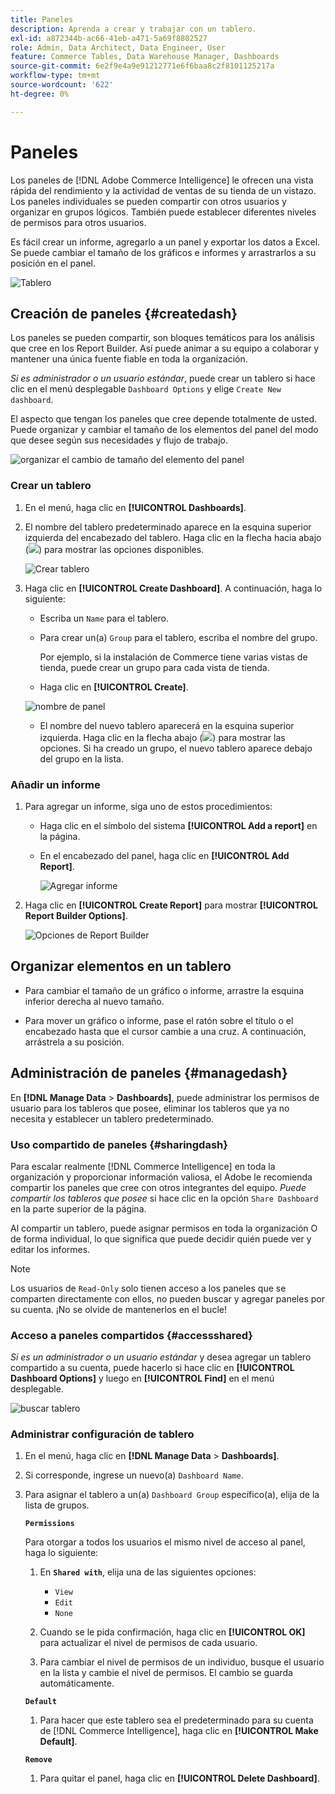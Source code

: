 ```yaml
---
title: Paneles
description: Aprenda a crear y trabajar con un tablero.
exl-id: a872344b-ac66-41eb-a471-5a69f8802527
role: Admin, Data Architect, Data Engineer, User
feature: Commerce Tables, Data Warehouse Manager, Dashboards
source-git-commit: 6e2f9e4a9e91212771e6f6baa8c2f8101125217a
workflow-type: tm+mt
source-wordcount: '622'
ht-degree: 0%

---
```


# Paneles

Los paneles de [!DNL Adobe Commerce Intelligence] le ofrecen una vista rápida del rendimiento y la actividad de ventas de su tienda de un vistazo. Los paneles individuales se pueden compartir con otros usuarios y organizar en grupos lógicos. También puede establecer diferentes niveles de permisos para otros usuarios.

Es fácil crear un informe, agregarlo a un panel y exportar los datos a Excel. Se puede cambiar el tamaño de los gráficos e informes y arrastrarlos a su posición en el panel.

![Tablero](../../assets/magento-bi-report-builder-revenue-by-products-formula-report-holiday-sales-dashboard.png)

## Creación de paneles {#createdash}

Los paneles se pueden compartir, son bloques temáticos para los análisis que cree en los Report Builder. Así puede animar a su equipo a colaborar y mantener una única fuente fiable en toda la organización.

*Si es administrador o un usuario estándar*, puede crear un tablero si hace clic en el menú desplegable `Dashboard Options` y elige `Create New dashboard`.

El aspecto que tengan los paneles que cree depende totalmente de usted. Puede organizar y cambiar el tamaño de los elementos del panel del modo que desee según sus necesidades y flujo de trabajo.

![organizar el cambio de tamaño del elemento del panel](../../assets/arrange_resize_dashboard_element.gif)

### Crear un tablero

1. En el menú, haga clic en **[!UICONTROL Dashboards]**.

1. El nombre del tablero predeterminado aparece en la esquina superior izquierda del encabezado del tablero. Haga clic en la flecha hacia abajo (![](../../assets/magento-bi-btn-down.png)) para mostrar las opciones disponibles.

   ![Crear tablero](../../assets/magento-bi-dashboard-create.png)

1. Haga clic en **[!UICONTROL Create Dashboard]**. A continuación, haga lo siguiente:

   * Escriba un `Name` para el tablero.

   * Para crear un(a) `Group` para el tablero, escriba el nombre del grupo.

     Por ejemplo, si la instalación de Commerce tiene varias vistas de tienda, puede crear un grupo para cada vista de tienda.

   * Haga clic en **[!UICONTROL Create]**.

   ![nombre de panel](../../assets/magento-bi-dashboard-create-name.png)

   * El nombre del nuevo tablero aparecerá en la esquina superior izquierda. Haga clic en la flecha abajo (![](../../assets/magento-bi-btn-down.png)) para mostrar las opciones. Si ha creado un grupo, el nuevo tablero aparece debajo del grupo en la lista.

### Añadir un informe

1. Para agregar un informe, siga uno de estos procedimientos:

   * Haga clic en el símbolo del sistema **[!UICONTROL Add a report]** en la página.

   * En el encabezado del panel, haga clic en **[!UICONTROL Add Report]**.

     ![Agregar informe](../../assets/magento-bi-dashboard-create-add-report.png)

1. Haga clic en **[!UICONTROL Create Report]** para mostrar **[!UICONTROL Report Builder Options]**.

   ![Opciones de Report Builder](../../assets/magento-bi-report-builder.png)

## Organizar elementos en un tablero

* Para cambiar el tamaño de un gráfico o informe, arrastre la esquina inferior derecha al nuevo tamaño.

* Para mover un gráfico o informe, pase el ratón sobre el título o el encabezado hasta que el cursor cambie a una cruz. A continuación, arrástrela a su posición.

## Administración de paneles {#managedash}

En **[!DNL Manage Data** > **Dashboards]**, puede administrar los permisos de usuario para los tableros que posee, eliminar los tableros que ya no necesita y establecer un tablero predeterminado.

### Uso compartido de paneles {#sharingdash}

Para escalar realmente [!DNL Commerce Intelligence] en toda la organización y proporcionar información valiosa, el Adobe le recomienda compartir los paneles que cree con otros integrantes del equipo. *Puede compartir los tableros que posee* si hace clic en la opción `Share Dashboard` en la parte superior de la página.

Al compartir un tablero, puede asignar permisos en toda la organización O de forma individual, lo que significa que puede decidir quién puede ver y editar los informes.

>[!NOTE]
>
>Los usuarios de `Read-Only` solo tienen acceso a los paneles que se comparten directamente con ellos, no pueden buscar y agregar paneles por su cuenta. ¡No se olvide de mantenerlos en el bucle!

### Acceso a paneles compartidos {#accessshared}

*Si es un administrador o un usuario estándar* y desea agregar un tablero compartido a su cuenta, puede hacerlo si hace clic en **[!UICONTROL Dashboard Options]** y luego en **[!UICONTROL Find]** en el menú desplegable.

![buscar tablero](../../assets/find_dashboard.png)<!--{: width="1000" height="535"}-->

### Administrar configuración de tablero

1. En el menú, haga clic en **[!DNL Manage Data** > **Dashboards]**.

1. Si corresponde, ingrese un nuevo(a) `Dashboard Name`.

1. Para asignar el tablero a un(a) `Dashboard Group` específico(a), elija de la lista de grupos.

   **`Permissions`**

   Para otorgar a todos los usuarios el mismo nivel de acceso al panel, haga lo siguiente:

   1. En **`Shared with`**, elija una de las siguientes opciones:

      * `View`
      * `Edit`
      * `None`

   1. Cuando se le pida confirmación, haga clic en **[!UICONTROL OK]** para actualizar el nivel de permisos de cada usuario.

   1. Para cambiar el nivel de permisos de un individuo, busque el usuario en la lista y cambie el nivel de permisos. El cambio se guarda automáticamente.

   **`Default`**

   1. Para hacer que este tablero sea el predeterminado para su cuenta de [!DNL Commerce Intelligence], haga clic en **[!UICONTROL Make Default]**.

   **`Remove`**

   1. Para quitar el panel, haga clic en **[!UICONTROL Delete Dashboard]**.
